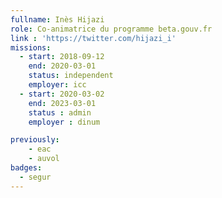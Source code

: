 ```yaml
---
fullname: Inès Hijazi
role: Co-animatrice du programme beta.gouv.fr 
link : 'https://twitter.com/hijazi_i' 
missions:
  - start: 2018-09-12
    end: 2020-03-01
    status: independent
    employer: icc
  - start: 2020-03-02
    end: 2023-03-01
    status : admin
    employer : dinum

previously:
    - eac
    - auvol 
badges:
  - segur
---
```

